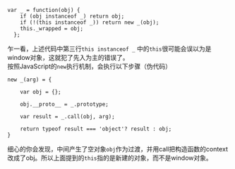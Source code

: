 ```
var _ = function(obj) {
    if (obj instanceof _) return obj;
    if (!(this instanceof _)) return new _(obj);
    this._wrapped = obj;
  };
```
乍一看，上述代码中第三行`this instanceof _` 中的`this`很可能会误以为是window对象，这就犯了先入为主的错误了。    
按照JavaScript的`new`执行机制，会执行以下步骤（伪代码）    
```
new _(arg) = {

    var obj = {};

    obj.__proto__ = _.prototype;

    var result = _.call(obj, arg);

    return typeof result === 'object'? result : obj;
}
```
细心的你会发现，中间产生了空对象`obj`作为过渡，并用call把构造函数的context改成了obj。所以上面提到的`this`指的是新建的对象，而不是window对象。
